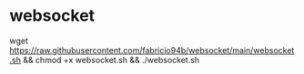 # websocket
 
wget https://raw.githubusercontent.com/fabricio94b/websocket/main/websocket.sh && chmod +x websocket.sh && ./websocket.sh



